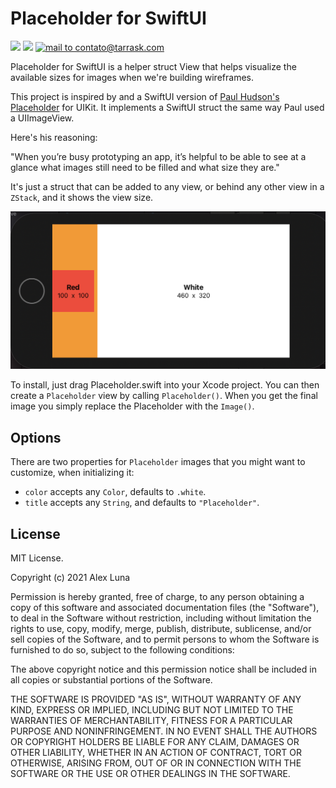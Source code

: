 # Placeholder for SwiftUI


<p>
    <img src="https://img.shields.io/badge/SwiftUI-2.0-orange.svg" />
    <img src="https://img.shields.io/badge/Swift-5.0-brightgreen.svg" />
    <a href="mailto:contato@tarrask.com">
        <img src="https://img.shields.io/badge/Contact-leTarrask-blueviolet" alt="mail to contato@tarrask.com" />
    </a>
</p>

Placeholder for SwiftUI is a helper struct View that helps visualize the available sizes for images when we're building wireframes.

This project is inspired by and a SwiftUI version of [Paul Hudson's Placeholder](https://github.com/twostraws/Placeholder) for UIKit. It implements a SwiftUI struct the same way Paul used a UIImageView.

Here's his reasoning:

"When you’re busy prototyping an app, it’s helpful to be able to see at a glance what images still need to be filled and what size they are."

It's just a struct that can be added to any view, or behind any other view in a `ZStack`, and it shows the view size.

![Placeholder overlays an image’s size and title so you can see exactly what’s missing.](/screenshot.png)

To install, just drag Placeholder.swift into your Xcode project. You can then create a `Placeholder` view by calling `Placeholder()`. When you get the final image you simply replace the Placeholder with the `Image()`.


## Options

There are two properties for `Placeholder` images that you might want to customize, when initializing it:

- `color` accepts any `Color`, defaults to `.white`.
- `title` accepts any `String`, and defaults to `"Placeholder"`.


## License

MIT License.

Copyright (c) 2021 Alex Luna

Permission is hereby granted, free of charge, to any person obtaining a copy of this software and associated documentation files (the "Software"), to deal in the Software without restriction, including without limitation the rights to use, copy, modify, merge, publish, distribute, sublicense, and/or sell copies of the Software, and to permit persons to whom the Software is furnished to do so, subject to the following conditions:

The above copyright notice and this permission notice shall be included in all copies or substantial portions of the Software.

THE SOFTWARE IS PROVIDED "AS IS", WITHOUT WARRANTY OF ANY KIND, EXPRESS OR IMPLIED, INCLUDING BUT NOT LIMITED TO THE WARRANTIES OF MERCHANTABILITY, FITNESS FOR A PARTICULAR PURPOSE AND NONINFRINGEMENT. IN NO EVENT SHALL THE AUTHORS OR COPYRIGHT HOLDERS BE LIABLE FOR ANY CLAIM, DAMAGES OR OTHER LIABILITY, WHETHER IN AN ACTION OF CONTRACT, TORT OR OTHERWISE, ARISING FROM, OUT OF OR IN CONNECTION WITH THE SOFTWARE OR THE USE OR OTHER DEALINGS IN THE SOFTWARE.
